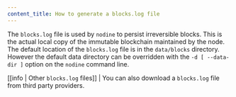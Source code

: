 ```yaml
---
content_title: How to generate a blocks.log file
---
```


The `blocks.log` file is used by `nodine` to persist irreversible blocks. This is the actual local copy of the immutable blockchain maintained by the node. The default location of the `blocks.log` file is in the `data/blocks` directory. However the default data directory can be overridden with the `-d [ --data-dir ]` option on the `nodine` command line.

[[info | Other `blocks.log` files]]
| You can also download a `blocks.log` file from third party providers.
